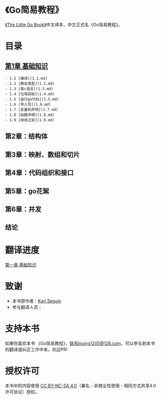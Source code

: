 《Go简易教程》
===================

[《The Little Go Book》](https://github.com/karlseguin/the-little-go-book)中文译本，中文正式名《Go简易教程》。

# 目录

## [第1章 基础知识](1.0.md)
    - 1.1 [编译](1.1.md)
    - 1.2 [静态类型](1.2.md)
    - 1.3 [类c语法](1.3.md)
    - 1.4 [垃圾回收](1.4.md)
    - 1.5 [运行go代码](1.5.md)
    - 1.6 [导入包](1.6.md)
    - 1.7 [变量和声明](1.7.md)
    - 1.8 [函数声明](1.8.md)
    - 1.9 [继续之前](1.9.md)
## 第2章：结构体

## 第3章：映射、数组和切片

## 第4章：代码组织和接口

## 第5章：go花絮

## 第6章：并发

## 结论

# 翻译进度

[第一章 基础知识](1.md)

# 致谢

- 本书原作者：[Karl Seguin](http://openmymind.net/)
- 参与翻译人员：
        

# 支持本书

如果你喜欢本书 《Go简易教程》，联系lisong1205@126.com，可以参与到本书的翻译或纠正工作中来，欢迎PR!

# 授权许可

本书中的内容使用 [CC BY-NC-SA 4.0](http://creativecommons.org/licenses/by-nc-sa/4.0/)（署名 - 非商业性使用 - 相同方式共享4.0许可协议）授权。
